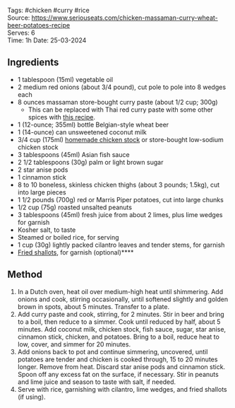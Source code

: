 Tags: #chicken #curry #rice   
Source: https://www.seriouseats.com/chicken-massaman-curry-wheat-beer-potatoes-recipe  
Serves: 6  
Time: 1h
Date: 25-03-2024  

## Ingredients

- 1 tablespoon (15ml) vegetable oil
- 2 medium red onions (about 3/4 pound), cut pole to pole into 8 wedges each
- 8 ounces massaman store-bought curry paste (about 1/2 cup; 300g)
	- This can be replaced with Thai red curry paste with some other spices with [this recipe](../Sauces/Massaman%20Curry%20Paste.md).
- 1 (12-ounce; 355ml) bottle Belgian-style wheat beer
- 1 (14-ounce) can unsweetened coconut milk
- 3/4 cup (175ml) [homemade chicken stock](https://www.seriouseats.com/best-rich-easy-white-chicken-stock-recipe) or store-bought low-sodium chicken stock
- 3 tablespoons (45ml) Asian fish sauce
- 2 1/2 tablespoons (30g) palm or light brown sugar
- 2 star anise pods
- 1 cinnamon stick
- 8 to 10 boneless, skinless chicken thighs (about 3 pounds; 1.5kg), cut into large pieces
- 1 1/2 pounds (700g) red or Marris Piper potatoes, cut into large chunks
- 1/2 cup (75g) roasted unsalted peanuts
- 3 tablespoons (45ml) fresh juice from about 2 limes, plus lime wedges for garnish
- Kosher salt, to taste
- Steamed or boiled rice, for serving
- 1 cup (30g) lightly packed cilantro leaves and tender stems, for garnish
- [Fried shallots](https://www.seriouseats.com/thai-style-fried-shallots), for garnish (optional)****

## Method

1. In a Dutch oven, heat oil over medium-high heat until shimmering. Add onions and cook, stirring occasionally, until softened slightly and golden brown in spots, about 5 minutes. Transfer to a plate.
2. Add curry paste and cook, stirring, for 2 minutes. Stir in beer and bring to a boil, then reduce to a simmer. Cook until reduced by half, about 5 minutes. Add coconut milk, chicken stock, fish sauce, sugar, star anise, cinnamon stick, chicken, and potatoes. Bring to a boil, reduce heat to low, cover, and simmer for 20 minutes.
3. Add onions back to pot and continue simmering, uncovered, until potatoes are tender and chicken is cooked through, 15 to 20 minutes longer. Remove from heat. Discard star anise pods and cinnamon stick. Spoon off any excess fat on the surface, if necessary. Stir in peanuts and lime juice and season to taste with salt, if needed.
4. Serve with rice, garnishing with cilantro, lime wedges, and fried shallots (if using).
